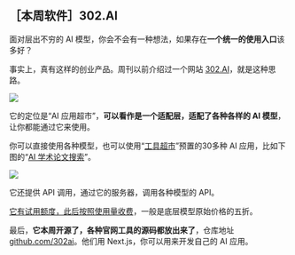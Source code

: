 ## ［本周软件］302.AI

面对层出不穷的 AI 模型，你会不会有一种想法，如果存在**一个统一的使用入口**该多好？

事实上，真有这样的创业产品。周刊以前介绍过一个网站 [302.AI](https://302.ai)，就是这种思路。

![](https://cdn.beekka.com/blogimg/asset/202411/bg2024111201.webp)

它的定位是“AI 应用超市”，**可以看作是一个适配层，适配了各种各样的 AI 模型**，让你都能通过它来使用。

你可以直接使用各种模型，也可以使用“[工具超市](https://302.ai/tools/)”预置的30多种 AI 应用，比如下图的“[AI 学术论文搜索](https://302.ai/tools/academic/)”。

![](https://cdn.beekka.com/blogimg/asset/202411/bg2024111301.webp)

它还提供 API 调用，通过它的服务器，调用各种模型的 API。

<u>它有试用额度，此后按照使用量收费</u>，一般是底层模型原始价格的五折。

最后，**它本周开源了，各种官网工具的源码都放出来了**，仓库地址 [github.com/302ai](https://github.com/302ai)。他们用 Next.js，你可以用来开发自己的 AI 应用。
